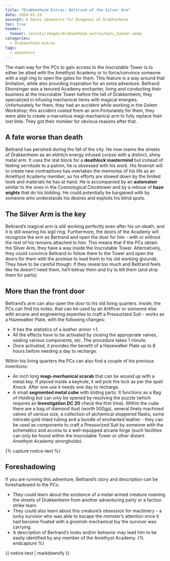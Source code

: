 ```yaml
---
title: "Drakkenheim Extras: Beltrand of the Silver Arm"
date: 2024-01-14
excerpt: A bonus adventure for Dungeons of Drakkenheim
toc: true
header:
  teaser: /assets/images/drakkenheim_extras/mini_banner.webp
categories: 
  - drakkenheim extras
tags:
  - adventure
---
```

The main way for the PCs to gain access to the Inscrutable Tower is to either be allied with the Amethyst Academy or to force/convince someone with a sigil ring to open the gates for them. This feature is a way around that limitation, while also providing inspiration for an extra adventure.
	Beltrand Ebonsinger was a tenured Academy enchanter, living and conducting their business at the Inscrutable Tower before the fall of Drakkenheim; they specialized in infusing mechanical items with magical energies.
Unfortunately for them, they had an accident while working in the Golem Workshop; this accident costed them an arm.Fortunately for them, they were able to create a marvelous magi-mechanical arm to fully replace their lost limb. They got their moniker for obvious reasons after that.

## A fate worse than death
Beltrand has perished during the fall of the city. He now roams the streets of Drakkenheim as an eldritch energy infused corpse with a distinct, shiny metal arm. It uses the stat block for a **deathlock mastermind** but instead of feeling servitude to a patron, he is obsessed with his work. His feverish will to create new contraptions has overtaken the memories of his life as an Amethyst Academy member, so his efforts are slowed down by the limited tools and materials he has at hand.
He is accompanied by an **automaton** similar to the ones in the Cosmological Clocktower and by a retinue of **haze wights** that do his bidding. 
He could potentially be bargained with by someone who understands his desires and exploits his blind spots.

## The Silver Arm is the key
Beltrand’s magical arm is still working perfectly even after his un-death, and it is still wearing his sigil ring. Furthermore, the doors of the Academy will recognize the arm as Bertrand and open the door for him - with or without the rest of his remains attached to him.
This means that if the PCs obtain the Silver Arm, they have a way inside the Inscrutable Tower.
Alternatively, they could convince Beltrand to follow them to the Tower and open the doors for them with the promise to lead them to his old working grounds. They have to be careful though: if they reveal too much and Beltrand feels like he doesn’t need them, he’ll betray them and try to kill them (and strip them for parts).

## More than the front door
Beltrand’s arm can also open the door to his old living quarters. Inside, the PCs can find his notes, that can be used by an Artificer or someone else with arcane and engineering expertise to craft a Pressurized Suit - works as a Hazewalker Plate, with the following changes:
+ It has the statistics of a _leather armor +1_.
+ All the effects have to be activated by closing the appropriate valves, sealing various components, etc. The procedure takes 1 minute.
+ Once activated, it provides the benefit of a Hazewalker Plate up to 8 hours before needing a day to recharge.

Within his living quarters the PCs can also find a couple of his previous inventions:
+ An inch long **magi-mechanical scarab** that can be wound up with a metal key. If placed inside a keyhole, it will pick the lock as per the spell Knock. After one use it needs one day to recharge.
+ A small **segmented metal cube** with sliding parts. It functions as a Bag of Holding but can only be opened by resolving the puzzle (which requires an **Investigation DC 20** check the first time). Within the cube there are a bag of diamond dust (worth 500gp), several finely machined valves of various size, a collection of alchemical stoppered flasks, some intricate gold inlaid tubing and a bundle of enchanted leather - they can be used as components to craft a Pressurized Suit by someone with the schematics and access to a well-equipped arcane forge (such facilities can only be found within the Inscrutable Tower or other distant Amethyst Academy strongholds).


{% capture notice-text %}
## Foreshadowing
If you are running this adventure, Beltrand’s story and description can be foreshadowed to the PCs. 
+ They could learn about the existence of a metal-armed creature roaming the streets of Drakkenheim from another adventuring party or a faction strike team.
+ They could also learn about this creature’s obsession for machinery - a lucky survivor who was able to escape the monster’s attention once it had become fixated with a gnomish mechanical toy the survivor was carrying.
+ A description of Bertrand’s looks and/or behavior may lead him to be easily identified by any member of the Amethyst Academy.
{% endcapture %}
<div class="notice">
  {{ notice-text | markdownify }}
</div>
